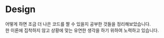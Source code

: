 # Design

어떻게 하면 조금 더 나은 코드를 짤 수 있을지 공부한 것들을 정리해보았습니다. <br>
한 이론에 집착하지 않고 상황에 맞는 유연한 생각을 하기 위하여 노력하고 있습니다.